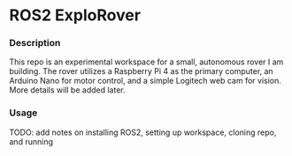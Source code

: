 # ROS2 ExploRover

### Description
This repo is an experimental workspace for a small, autonomous rover I am building. The rover
utilizes a Raspberry Pi 4 as the primary computer, an Arduino Nano for motor control, and a
simple Logitech web cam for vision. More details will be added later.

### Usage
TODO: add notes on installing ROS2, setting up workspace, cloning repo, and running
